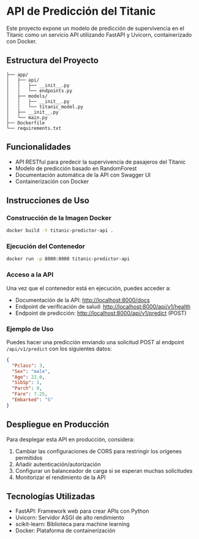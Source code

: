 # API de Predicción del Titanic

Este proyecto expone un modelo de predicción de supervivencia en el Titanic como un servicio API utilizando FastAPI y Uvicorn, containerizado con Docker.

## Estructura del Proyecto

```
├── app/
│   ├── api/
│   │   ├── __init__.py
│   │   └── endpoints.py
│   ├── models/
│   │   ├── __init__.py
│   │   └── titanic_model.py
│   ├── __init__.py
│   └── main.py
├── Dockerfile
└── requirements.txt
```

## Funcionalidades

- API RESTful para predecir la supervivencia de pasajeros del Titanic
- Modelo de predicción basado en RandomForest
- Documentación automática de la API con Swagger UI
- Containerización con Docker

## Instrucciones de Uso

### Construcción de la Imagen Docker

```bash
docker build -t titanic-predictor-api .
```

### Ejecución del Contenedor

```bash
docker run -p 8000:8000 titanic-predictor-api
```

### Acceso a la API

Una vez que el contenedor está en ejecución, puedes acceder a:

- Documentación de la API: [http://localhost:8000/docs](http://localhost:8000/docs)
- Endpoint de verificación de salud: [http://localhost:8000/api/v1/health](http://localhost:8000/api/v1/health)
- Endpoint de predicción: [http://localhost:8000/api/v1/predict](http://localhost:8000/api/v1/predict) (POST)

### Ejemplo de Uso

Puedes hacer una predicción enviando una solicitud POST al endpoint `/api/v1/predict` con los siguientes datos:

```json
{
  "Pclass": 3,
  "Sex": "male",
  "Age": 22.0,
  "SibSp": 1,
  "Parch": 0,
  "Fare": 7.25,
  "Embarked": "S"
}
```

## Despliegue en Producción

Para desplegar esta API en producción, considera:

1. Cambiar las configuraciones de CORS para restringir los orígenes permitidos
2. Añadir autenticación/autorización
3. Configurar un balanceador de carga si se esperan muchas solicitudes
4. Monitorizar el rendimiento de la API

## Tecnologías Utilizadas

- FastAPI: Framework web para crear APIs con Python
- Uvicorn: Servidor ASGI de alto rendimiento
- scikit-learn: Biblioteca para machine learning
- Docker: Plataforma de containerización 